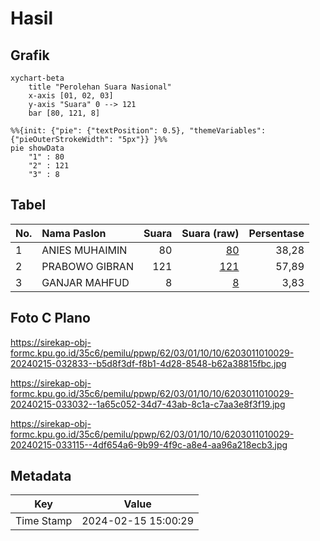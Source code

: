 # Hasil

## Grafik

```mermaid
xychart-beta
    title "Perolehan Suara Nasional"
    x-axis [01, 02, 03]
    y-axis "Suara" 0 --> 121
    bar [80, 121, 8]
```

```mermaid
%%{init: {"pie": {"textPosition": 0.5}, "themeVariables": {"pieOuterStrokeWidth": "5px"}} }%%
pie showData
    "1" : 80
    "2" : 121
    "3" : 8
```

## Tabel

| No. | Nama Paslon    | Suara | Suara (raw) | Persentase |
|:--- |:-------------- | -----:| -----------:| ----------:|
| 1   | ANIES MUHAIMIN | 80    | [80][p-1]   | 38,28      |
| 2   | PRABOWO GIBRAN | 121   | [121][p-2]  | 57,89      |
| 3   | GANJAR MAHFUD  | 8     | [8][p-3]    | 3,83       |


[p-1]: https://github.com/gigit-pemilu/pemilu-2024/blob/main/pilpres/hitung-suara/sub/62-kalimantan-tengah/sub/03-kapuas/sub/01-selat/sub/1010-selat-dalam/sub/029-tps/sub/paslon-1.txt
[p-2]: https://github.com/gigit-pemilu/pemilu-2024/blob/main/pilpres/hitung-suara/sub/62-kalimantan-tengah/sub/03-kapuas/sub/01-selat/sub/1010-selat-dalam/sub/029-tps/sub/paslon-2.txt
[p-3]: https://github.com/gigit-pemilu/pemilu-2024/blob/main/pilpres/hitung-suara/sub/62-kalimantan-tengah/sub/03-kapuas/sub/01-selat/sub/1010-selat-dalam/sub/029-tps/sub/paslon-3.txt

## Foto C Plano

https://sirekap-obj-formc.kpu.go.id/35c6/pemilu/ppwp/62/03/01/10/10/6203011010029-20240215-032833--b5d8f3df-f8b1-4d28-8548-b62a38815fbc.jpg

https://sirekap-obj-formc.kpu.go.id/35c6/pemilu/ppwp/62/03/01/10/10/6203011010029-20240215-033032--1a65c052-34d7-43ab-8c1a-c7aa3e8f3f19.jpg

https://sirekap-obj-formc.kpu.go.id/35c6/pemilu/ppwp/62/03/01/10/10/6203011010029-20240215-033115--4df654a6-9b99-4f9c-a8e4-aa96a218ecb3.jpg


## Metadata

| Key        | Value               |
| ---------- | ------------------- |
| Time Stamp | 2024-02-15 15:00:29 |




